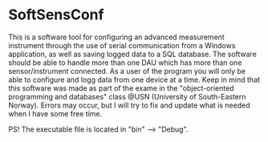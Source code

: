 # SoftSensConf

This is a software tool for configuring an advanced measurement instrument through the use of serial communication from a Windows application, as well as saving logged data to a SQL database. The software should be able to handle more than one DAU which has more than one sensor/instrument connected. As a user of the program you will only be able to configure and logg data from one device at a time. Keep in mind that this software was made as part of the exame in the "object-oriented programming and databases" class @USN (University of South-Eastern Norway). Errors may occur, but I will try to fix and update what is needed when I have some free time.

PS! The executable file is located in "bin" --> "Debug".
